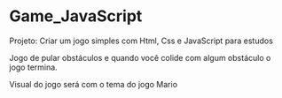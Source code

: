 # Game_JavaScript

Projeto: Criar um jogo simples com Html, Css e JavaScript para estudos

Jogo de pular obstáculos e quando você colide com algum obstáculo o jogo termina.

Visual do jogo será com o tema do jogo Mario
